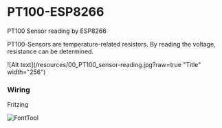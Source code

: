 # PT100-ESP8266
PT100 Sensor reading by ESP8266

PT100-Sensors are temperature-related resistors. By reading the voltage, resistance can be determined.

![Alt text](/resources/00_PT100_sensor-reading.jpg?raw=true "Title" width="256")


### Wiring

Fritzing


![FontTool](https://github.com/squix78/esp8266-oled-ssd1306/raw/master/resources/FontTool.png)

